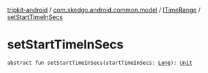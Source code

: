 [tripkit-android](../../index.md) / [com.skedgo.android.common.model](../index.md) / [ITimeRange](index.md) / [setStartTimeInSecs](./set-start-time-in-secs.md)

# setStartTimeInSecs

`abstract fun setStartTimeInSecs(startTimeInSecs: `[`Long`](https://kotlinlang.org/api/latest/jvm/stdlib/kotlin/-long/index.html)`): `[`Unit`](https://kotlinlang.org/api/latest/jvm/stdlib/kotlin/-unit/index.html)